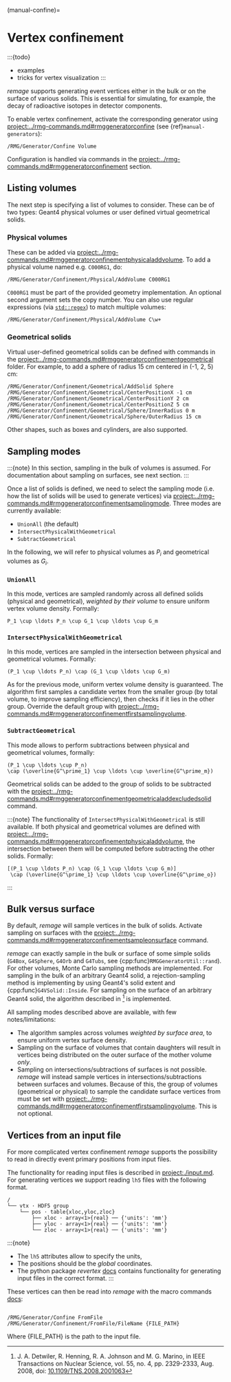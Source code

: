 (manual-confine)=

# Vertex confinement

:::{todo}

- examples
- tricks for vertex visualization
  :::

_remage_ supports generating event vertices either in the bulk or on the
surface of various solids. This is essential for simulating, for example, the
decay of radioactive isotopes in detector components.

To enable vertex confinement, activate the corresponding generator using
<project:../rmg-commands.md#rmggeneratorconfine> (see
{ref}`manual-generators`):

```
/RMG/Generator/Confine Volume
```

Configuration is handled via commands in the
<project:../rmg-commands.md#rmggeneratorconfinement> section.

## Listing volumes

The next step is specifying a list of volumes to consider. These can be of two
types: Geant4 physical volumes or user defined virtual geometrical solids.

### Physical volumes

These can be added via
<project:../rmg-commands.md#rmggeneratorconfinementphysicaladdvolume>. To add a
physical volume named e.g. `C000RG1`, do:

```
/RMG/Generator/Confinement/Physical/AddVolume C000RG1
```

`C000RG1` must be part of the provided geometry implementation.
An optional second argument sets the copy number. You can also use regular
expressions (via [`std::regex`](https://en.cppreference.com/w/cpp/regex)) to
match multiple volumes:

```
/RMG/Generator/Confinement/Physical/AddVolume C\w+
```

### Geometrical solids

Virtual user-defined geometrical solids can be defined with commands in the
<project:../rmg-commands.md#rmggeneratorconfinementgeometrical> folder. For
example, to add a sphere of radius 15 cm centered in (-1, 2, 5) cm:

```
/RMG/Generator/Confinement/Geometrical/AddSolid Sphere
/RMG/Generator/Confinement/Geometrical/CenterPositionX -1 cm
/RMG/Generator/Confinement/Geometrical/CenterPositionY 2 cm
/RMG/Generator/Confinement/Geometrical/CenterPositionZ 5 cm
/RMG/Generator/Confinement/Geometrical/Sphere/InnerRadius 0 m
/RMG/Generator/Confinement/Geometrical/Sphere/OuterRadius 15 cm
```

Other shapes, such as boxes and cylinders, are also supported.

## Sampling modes

:::{note}
In this section, sampling in the bulk of volumes is assumed. For documentation
about sampling on surfaces, see next section.
:::

Once a list of solids is defined, we need to select the sampling mode (i.e. how
the list of solids will be used to generate vertices) via
<project:../rmg-commands.md#rmggeneratorconfinementsamplingmode>. Three modes
are currently available:

- `UnionAll` (the default)
- `IntersectPhysicalWithGeometrical`
- `SubtractGeometrical`

In the following, we will refer to physical volumes as $P_i$ and geometrical
volumes as $G_i$.

### `UnionAll`

In this mode, vertices are sampled randomly across all defined solids (physical
and geometrical), _weighted by their volume_ to ensure uniform vertex volume
density. Formally:

```{math}
P_1 \cup \ldots P_n \cup G_1 \cup \ldots \cup G_m
```

### `IntersectPhysicalWithGeometrical`

In this mode, vertices are sampled in the intersection between physical and
geometrical volumes. Formally:

```{math}
(P_1 \cup \ldots P_n) \cap (G_1 \cup \ldots \cup G_m)
```

As for the previous mode, uniform vertex volume density is guaranteed. The
algorithm first samples a candidate vertex from the smaller group (by total
volume, to improve sampling efficiency), then checks if it lies in the other
group. Override the default group with
<project:../rmg-commands.md#rmggeneratorconfinementfirstsamplingvolume>.

### `SubtractGeometrical`

This mode allows to perform subtractions between physical and geometrical
volumes, formally:

```{math}
(P_1 \cup \ldots \cup P_n)
\cap (\overline{G^\prime_1} \cup \ldots \cup \overline{G^\prime_m})
```

Geometrical solids can be added to the group of solids to be subtracted with
the
<project:../rmg-commands.md#rmggeneratorconfinementgeometricaladdexcludedsolid>
command.

:::{note}
The functionality of `IntersectPhysicalWithGeometrical` is still available. If
both physical and geometrical volumes are defined with
<project:../rmg-commands.md#rmggeneratorconfinementphysicaladdvolume>,
the intersection between them will be computed before subtracting the other
solids. Formally:

```{math}
[(P_1 \cup \ldots P_n) \cap (G_1 \cup \ldots \cup G_m)]
 \cap (\overline{G^\prime_1} \cup \ldots \cup \overline{G^\prime_o})
```

:::

## Bulk versus surface

By default, _remage_ will sample vertices in the bulk of solids. Activate sampling
on surfaces with the
<project:../rmg-commands.md#rmggeneratorconfinementsampleonsurface> command.

_remage_ can exactly sample in the bulk or surface of some simple solids
(`G4Box`, `G4Sphere`, `G4Orb` and `G4Tubs`, see
{cpp:func}`RMGGeneratorUtil::rand`). For other volumes, Monte Carlo sampling
methods are implemented. For sampling in the bulk of an arbitrary Geant4 solid,
a rejection-sampling method is implementing by using Geant4's solid extent
and {cpp:func}`G4VSolid::Inside`. For sampling on the surface of an arbitrary
Geant4 solid, the algorithm described in [^1] is implemented.

All sampling modes described above are available, with few notes/limitations:

- The algorithm samples across volumes _weighted by surface area_, to ensure
  uniform vertex surface density.
- Sampling on the surface of volumes that contain daughters will result in
  vertices being distributed on the outer surface of the mother volume _only_.
- Sampling on intersections/subtractions of surfaces is not possible. _remage_
  will instead sample vertices in intersections/subtractions between surfaces
  and volumes. Because of this, the group of volumes (geometrical or physical)
  to sample the candidate surface vertices from must be set with
  <project:../rmg-commands.md#rmggeneratorconfinementfirstsamplingvolume>. This
  is not optional.

## Vertices from an input file

For more complicated vertex confinement _remage_ supports the possibility
to read in directly event primary positions from input files.

The functionality for reading input files is described in <project:./input.md>.
For generating vertices we support reading `lh5` files with the following format.

```console
/
└── vtx · HDF5 group
    └── pos · table{xloc,yloc,zloc}
        ├── xloc · array<1>{real} ── {'units': 'mm'}
        ├── yloc · array<1>{real} ── {'units': 'mm'}
        └── zloc · array<1>{real} ── {'units': 'mm'}
```

:::{note}

- The `lh5` attributes allow to specify the units,
- The positions should be the _global_ coordinates.
- The python package _revertex_ [docs](https://revertex.readthedocs.io/en/latest/) contains
  functionality for generating input files in the correct format.
  :::

These vertices can then be read into _remage_ with the macro commands
[docs](project:../rmg-commands.md#rmggeneratorconfinementfromfilefilename):

```console

/RMG/Generator/Confine FromFile
/RMG/Generator/Confinement/FromFile/FileName {FILE_PATH}
```

Where {FILE_PATH} is the path to the input file.

[^1]:
    J. A. Detwiler, R. Henning, R. A. Johnson and M. G. Marino, in IEEE
    Transactions on Nuclear Science, vol. 55, no. 4, pp. 2329-2333, Aug. 2008,
    doi: [10.1109/TNS.2008.2001063](https://doi.org/10.1109/TNS.2008.2001063)

